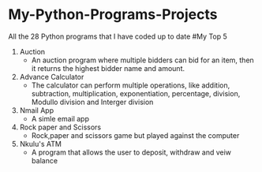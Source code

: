 # My-Python-Programs-Projects
All the 28 Python programs that I have coded up to date
#My Top 5
1. Auction 
    - An auction program where multiple bidders can bid for an item, then it returns the highest bidder name and amount.
2. Advance Calculator 
    - The calculator can perform multiple operations, like addition, subtraction, multiplication, exponentiation, percentage, division, Modullo division and Interger division
3. Nmail App
    - A simle email app
4. Rock paper and Scissors
    - Rock,paper and scissors game but played against the computer
5. Nkulu's ATM
    - A program that allows the user to deposit, withdraw and veiw balance